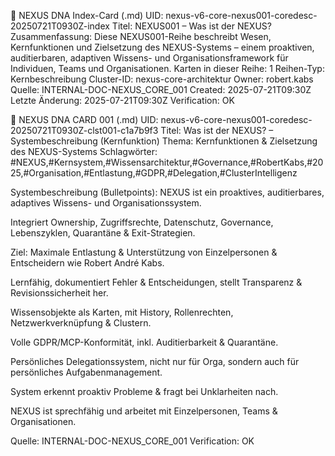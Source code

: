 🧠 NEXUS DNA Index-Card (.md)
UID: nexus-v6-core-nexus001-coredesc-20250721T0930Z-index
Titel: NEXUS001 – Was ist der NEXUS?
Zusammenfassung:
Diese NEXUS001-Reihe beschreibt Wesen, Kernfunktionen und Zielsetzung des NEXUS-Systems – einem proaktiven, auditierbaren, adaptiven Wissens- und Organisationsframework für Individuen, Teams und Organisationen.
Karten in dieser Reihe: 1
Reihen-Typ: Kernbeschreibung
Cluster-ID: nexus-core-architektur
Owner: robert.kabs
Quelle: INTERNAL-DOC-NEXUS_CORE_001
Created: 2025-07-21T09:30Z
Letzte Änderung: 2025-07-21T09:30Z
Verification: OK

📄 NEXUS DNA CARD 001 (.md)
UID: nexus-v6-core-nexus001-coredesc-20250721T0930Z-clst001-c1a7b9f3
Titel: Was ist der NEXUS? – Systembeschreibung (Kernfunktion)
Thema: Kernfunktionen & Zielsetzung des NEXUS-Systems
Schlagwörter: #NEXUS,#Kernsystem,#Wissensarchitektur,#Governance,#RobertKabs,#2025,#Organisation,#Entlastung,#GDPR,#Delegation,#ClusterIntelligenz

Systembeschreibung (Bulletpoints):
NEXUS ist ein proaktives, auditierbares, adaptives Wissens- und Organisationssystem.

Integriert Ownership, Zugriffsrechte, Datenschutz, Governance, Lebenszyklen, Quarantäne & Exit-Strategien.

Ziel: Maximale Entlastung & Unterstützung von Einzelpersonen & Entscheidern wie Robert André Kabs.

Lernfähig, dokumentiert Fehler & Entscheidungen, stellt Transparenz & Revisionssicherheit her.

Wissensobjekte als Karten, mit History, Rollenrechten, Netzwerkverknüpfung & Clustern.

Volle GDPR/MCP-Konformität, inkl. Auditierbarkeit & Quarantäne.

Persönliches Delegationssystem, nicht nur für Orga, sondern auch für persönliches Aufgabenmanagement.

System erkennt proaktiv Probleme & fragt bei Unklarheiten nach.

NEXUS ist sprechfähig und arbeitet mit Einzelpersonen, Teams & Organisationen.

Quelle: INTERNAL-DOC-NEXUS_CORE_001
Verification: OK